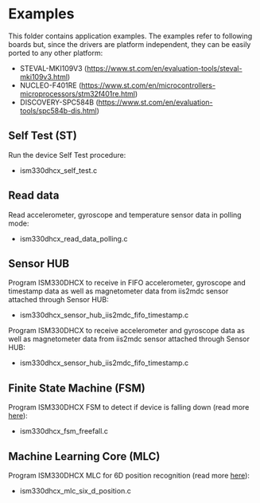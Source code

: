 # Examples

This folder contains application examples. The examples refer to following boards but, since the drivers are platform independent, they can be easily ported to any other platform:

- STEVAL-MKI109V3 (https://www.st.com/en/evaluation-tools/steval-mki109v3.html)
- NUCLEO-F401RE (https://www.st.com/en/microcontrollers-microprocessors/stm32f401re.html)
- DISCOVERY-SPC584B (https://www.st.com/en/evaluation-tools/spc584b-dis.html)

## Self Test (ST)

Run the device Self Test procedure:

  - ism330dhcx_self_test.c

## Read data

Read accelerometer, gyroscope and temperature sensor data in polling mode:

  - ism330dhcx_read_data_polling.c

## Sensor HUB

Program ISM330DHCX to receive in FIFO accelerometer, gyroscope and timestamp data as well as magnetometer data from iis2mdc sensor attached through Sensor HUB:

  - ism330dhcx_sensor_hub_iis2mdc_fifo_timestamp.c

Program ISM330DHCX to receive accelerometer and gyroscope data as well as magnetometer data from iis2mdc sensor attached through Sensor HUB:

  - ism330dhcx_sensor_hub_iis2mdc_fifo_timestamp.c

## Finite State Machine (FSM)

Program ISM330DHCX FSM to detect if device is falling down (read more [here](https://github.com/STMicroelectronics/STMems_Finite_State_Machine/blob/master/application_examples/ism330dhcx/Freefall%20detection/README.md)):

  - ism330dhcx_fsm_freefall.c

## Machine Learning Core (MLC)

Program ISM330DHCX MLC for 6D position recognition (read more [here](https://github.com/STMicroelectronics/STMems_Machine_Learning_Core/blob/master/application_examples/ism330dhcx/6D%20position%20recognition/README.md)):

  - ism330dhcx_mlc_six_d_position.c

